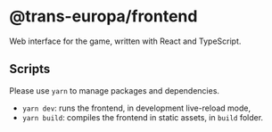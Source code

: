 # @trans-europa/frontend

Web interface for the game, written with React and TypeScript.

## Scripts

Please use `yarn` to manage packages and dependencies.

- `yarn dev`: runs the frontend, in development live-reload mode,
- `yarn build`: compiles the frontend in static assets, in `build` folder.
